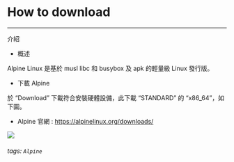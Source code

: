 # How to download

---
介紹

* 概述

Alpine Linux 是基於 musl libc 和 busybox 及 apk 的輕量級 Linux 發行版。

* 下載 Alpine

於 “Download” 下載符合安裝硬體設備，此下載 “STANDARD” 的 “x86_64”，如下圖。
* Alpine 官網 : https://alpinelinux.org/downloads/

![](https://i.imgur.com/VdKGwEH.png)

###### tags: `Alpine`